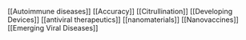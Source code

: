 [[Autoimmune diseases]]
[[Accuracy]]
[[Citrullination]]
[[Developing Devices]]
[[antiviral therapeutics]]
[[nanomaterials]]
[[Nanovaccines]]
[[Emerging Viral Diseases]]
